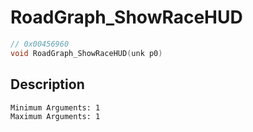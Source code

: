 # RoadGraph_ShowRaceHUD
```c
// 0x00456960
void RoadGraph_ShowRaceHUD(unk p0)
```
## Description
```
Minimum Arguments: 1
Maximum Arguments: 1
```
